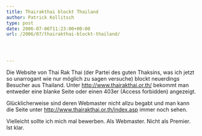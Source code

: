 ```yaml
---
title: Thairakthai blockt Thailand
author: Patrick Kollitsch
type: post
date: 2006-07-06T11:23:00+00:00
url: /2006/07/thairakthai-blockt-thailand/




---
```

Die Website von Thai Rak Thai (der Partei des guten Thaksins, was ich jetzt so unarrogant wie nur m&ouml;glich zu sagen versuche) blockt neuerdings Besucher aus Thailand. Unter <http://www.thairakthai.or.th/> bekommt man entweder eine blanke Seite oder einen 403er (Access forbidden) angezeigt.

Gl&uuml;cklicherweise sind deren Webmaster nicht allzu begabt und man kann die Seite unter <http://www.thairakthai.or.th/index.asp> immer noch sehen. 

Vielleicht sollte ich mich mal bewerben. Als Webmaster. Nicht als Premier. Ist klar.